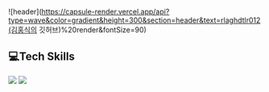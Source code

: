 ![header](https://capsule-render.vercel.app/api?type=wave&color=gradient&height=300&section=header&text=rlaghdtlr012(김홍식의 깃허브)%20render&fontSize=90)

## 💻Tech Skills
<img src="https://img.shields.io/badge/javascript-yellow?style=flat-square&logo=javascript&logoColor=black"/>
<img src="https://img.shields.io/badge/python-9cf?style=flat-square&logo=javascript&logoColor=white"/>
